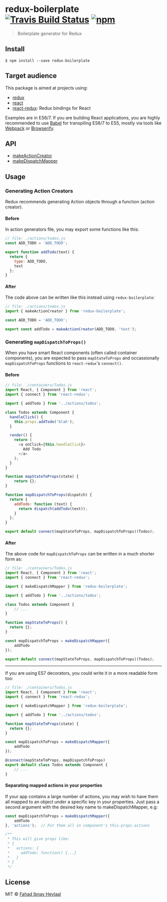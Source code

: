 # redux-boilerplate [![Travis Build Status](https://travis-ci.org/fahad19/redux-boilerplate.svg?branch=master)](https://travis-ci.org/fahad19/redux-boilerplate) [![npm](https://img.shields.io/npm/v/redux-boilerplate.svg)](https://www.npmjs.com/package/redux-boilerplate)

> Boilerplate generator for Redux

## Install

```
$ npm install --save redux-boilerplate
```

## Target audience

This package is aimed at projects using:

* [redux](https://github.com/rackt/redux)
* [react](https://github.com/facebook/react)
* [react-redux](https://github.com/rackt/react-redux): Redux bindings for React

Examples are in ES6/7. If you are building React applications, you are highly recommended to use [Babel](https://babeljs.io/) for transpiling ES6/7 to ES5, mostly via tools like [Webpack](https://github.com/webpack/webpack) or [Browserify](https://github.com/substack/node-browserify).

## API

* [makeActionCreator](#generating-action-creators)
* [makeDispatchMapper](#generating-mapdispatchtoprops)

## Usage

### Generating Action Creators

Redux recommends generating Action objects through a function (action creator).

#### Before

In action generators file, you may export some functions like this:

```js
// file: ./actions/todos.js
const ADD_TODO = 'ADD_TODO';

export function addTodo(text) {
  return {
  	type: ADD_TODO,
  	text
  };
}
```

#### After

The code above can be written like this instead using `redux-boilerplate`:

```js
// file: ./actions/todos.js
import { makeActionCreator } from 'redux-boilerplate';

const ADD_TODO = 'ADD_TODO';

export const addTodo = makeActionCreator(ADD_TODO, 'text');
```

### Generating `mapDispatchToProps()`

When you have smart React components (often called container components), you are expected to pass `mapStateToProps` and occassionally `mapDispatchToProps` functions to `react-redux`'s `connect()`.

#### Before

```js
// file: ./containers/Todos.js
import React, { Component } from 'react';
import { connect } from 'react-redux';

import { addTodo } from '../actions/todos';

class Todos extends Component {
  handleClick() {
    this.props.addTodo('blah');
  }

  render() {
    return (
      <a onClick={this.handleClick}>
        Add Todo
      </a>
    );
  }
}

function mapStateToProps(state) {
	return {};
}

function mapDispatchToProps(dispatch) {
  return {
    addTodo: function (text) {
      return dispatch(addTodo(text));
    }
  };
}

export default connect(mapStateToProps, mapDispatchToProps)(Todos);
```

#### After

The above code for `mapDispatchToProps` can be written in a much shorter form as:

```js
// file: ./containers/Todos.js
import React, { Component } from 'react';
import { connect } from 'react-redux';

import { makeDispatchMapper } from 'redux-boilerplate';

import { addTodo } from '../actions/todos';

class Todos extends Component {
	// ...
}

function mapStateToProps() {
  return {};
}

const mapDispatchToProps = makeDispatchMapper({
	addTodo
});

export default connect(mapStateToProps, mapDispatchToProps)(Todos);
```

---

If you are using ES7 decorators, you could write it in a more readable form too:

```js
// file: ./containers/Todos.js
import React, { Component } from 'react';
import { connect } from 'react-redux';

import { makeDispatchMapper } from 'redux-boilerplate';

import { addTodo } from '../actions/todos';

function mapStateToProps(state) {
  return {};
}

const mapDispatchToProps = makeDispatchMapper({
	addTodo
});

@connect(mapStateToProps, mapDispatchToProps)
export default class Todos extends Component {
	// ...
}
```

#### Separating mapped actions in your properties

If your app contains a large number of actions, you may wish to have them all mapped to an object under a specific key in your properties. Just pass a second argument with the desired key name to makeDispatchMapper, e.g:

```js
const mapDispatchToProps = makeDispatchMapper({
	addTodo
}, 'actions');  // Put them all in component's this.props.actions

/**
 * This will give props like:
 * {
 *   actions: {
 *     addTodo: function() {...}
 *   }
 * }
 */
```

## License

MIT © [Fahad Ibnay Heylaal](http://fahad19.com)
